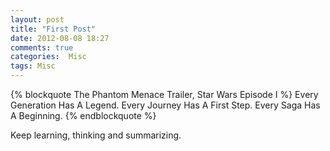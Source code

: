 ```yaml
---
layout: post
title: "First Post"
date: 2012-08-08 18:27
comments: true
categories:  Misc
tags: Misc 
---
```


{% blockquote The Phantom Menace Trailer, Star Wars Episode I %}
Every Generation Has A Legend. Every Journey Has A First Step. Every Saga Has A Beginning.
{% endblockquote %}

Keep learning, thinking and summarizing.  